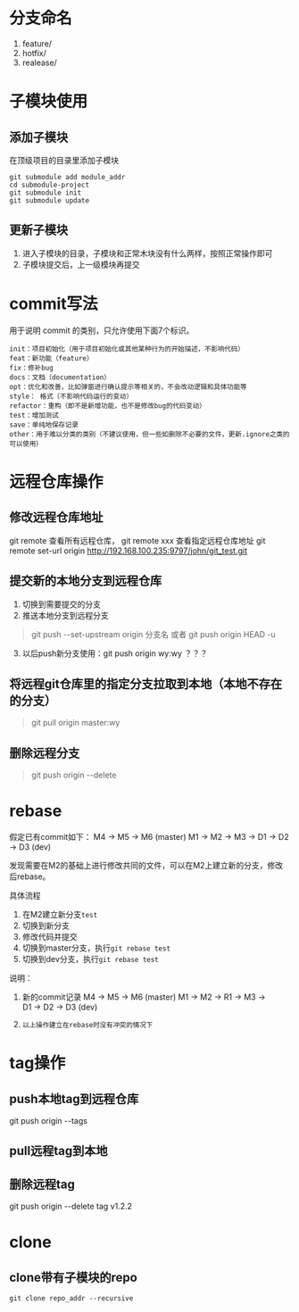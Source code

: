 # 分支命名
1. feature/
2. hotfix/
3. realease/

# 子模块使用
## 添加子模块
在顶级项目的目录里添加子模块
```shell
git submodule add module_addr
cd submodule-project
git submodule init
git submodule update
```


## 更新子模块
1. 进入子模块的目录，子模块和正常木块没有什么两样，按照正常操作即可
2. 子模块提交后，上一级模块再提交

# commit写法
用于说明 commit 的类别，只允许使用下面7个标识。

    init：项目初始化（用于项目初始化或其他某种行为的开始描述，不影响代码）
    feat：新功能（feature）
    fix：修补bug
    docs：文档（documentation）
    opt：优化和改善，比如弹窗进行确认提示等相关的，不会改动逻辑和具体功能等
    style： 格式（不影响代码运行的变动）
    refactor：重构（即不是新增功能，也不是修改bug的代码变动）
    test：增加测试
    save：单纯地保存记录
    other：用于难以分类的类别（不建议使用，但一些如删除不必要的文件，更新.ignore之类的可以使用）

# 远程仓库操作
## 修改远程仓库地址
git remote 查看所有远程仓库， git remote xxx 查看指定远程仓库地址
git remote set-url origin http://192.168.100.235:9797/john/git_test.git

## 提交新的本地分支到远程仓库
1. 切换到需要提交的分支
2. 推送本地分支到远程分支
> git push --set-upstream origin 分支名
或者
> git push origin HEAD -u
3. 以后push新分支使用：git push origin wy:wy  ？？？

## 将远程git仓库里的指定分支拉取到本地（本地不存在的分支）
> git pull origin master:wy

## 删除远程分支
> git push origin --delete <BranchName>

# rebase

假定已有commit如下：
                    M4 -> M5 -> M6 (master)
M1 -> M2 -> M3 -> 
                    D1 -> D2 -> D3 (dev)

发现需要在M2的基础上进行修改共同的文件，可以在M2上建立新的分支，修改后rebase。

具体流程
1. 在M2建立新分支`test`
2. 切换到新分支
3. 修改代码并提交
4. 切换到master分支，执行`git rebase test`
5. 切换到dev分支，执行`git rebase test`

说明：
1. 新的commit记录
                           M4 -> M5 -> M6 (master)
M1 -> M2 -> R1 -> M3 ->    
                           D1 -> D2 -> D3 (dev)

2. `以上操作建立在rebase时没有冲突的情况下`

# tag操作

## push本地tag到远程仓库
git push origin --tags

## pull远程tag到本地

## 删除远程tag
git push origin --delete tag v1.2.2

# clone 

## clone带有子模块的repo
`git clone repo_addr --recursive`